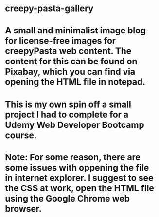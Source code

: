 # creepy-pasta-gallery
# A small and minimalist image blog for license-free images for creepyPasta web content. The content for this can be found on Pixabay, which you can find via opening the HTML file in notepad.

# This is my own spin off a small project I had to complete for a Udemy Web Developer Bootcamp course.

# Note: For some reason, there are some issues with oppening the file in internet explorer. I suggest to see the CSS at work, open the HTML file using the Google Chrome web browser.
